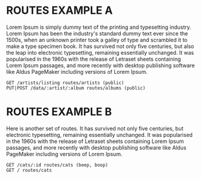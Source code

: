 # ROUTES EXAMPLE A

Lorem Ipsum is simply dummy text of the printing and typesetting industry.
Lorem Ipsum has been the industry's standard dummy text ever since the 1500s,
when an unknown printer took a galley of type and scrambled it to make a type
specimen book. It has survived not only five centuries, but also the leap into
electronic typesetting, remaining essentially unchanged. It was popularised in
the 1960s with the release of Letraset sheets containing Lorem Ipsum passages,
and more recently with desktop publishing software like Aldus PageMaker
including versions of Lorem Ipsum.

    GET /artists/listing routes/artists (public)
    PUT|POST /data/:artist/:album routes/albums (public)

# ROUTES EXAMPLE B

Here is another set of routes. It has survived not only five centuries, but
electronic typesetting, remaining essentially unchanged. It was popularised in
the 1960s with the release of Letraset sheets containing Lorem Ipsum passages,
and more recently with desktop publishing software like Aldus PageMaker
including versions of Lorem Ipsum.

    GET /cats/:id routes/cats (beep, boop)
    GET / routes/cats

